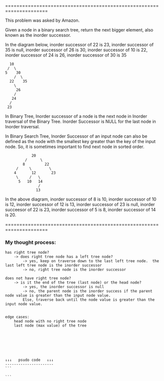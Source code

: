 =====================================================================

This problem was asked by Amazon.

Given a node in a binary search tree, return the next bigger element, also known as the inorder successor.

In the diagram below, 
    inorder successor of 22 is 23, 
    inorder successor of 35 is null, 
    inorder successor of 26 is 30, 
    inorder successor of 10 is 22,
    inorder successor of 24 is 26, 
    inorder successor of 30 is 35

      10
     /  \
    5    30
        /  \
      22    35
        \
         26
        /
       24
      /
     23

In Binary Tree, Inorder successor of a node is the next node in Inorder traversal of the Binary Tree. Inorder Successor is NULL for the last node in Inorder traversal.

In Binary Search Tree, Inorder Successor of an input node can also be defined as the node with the smallest key greater than the key of the input node. So, it is sometimes important to find next node in sorted order.

                20
             /      \
            8         22
         /     \        \
        4       12       23     
         \     /   \ 
          5   10   14
                   /
                  13

In the above diagram, 
    inorder successor of 8 is 10, 
    inorder successor of 10 is 12, 
    inorder successor of 12 is 13, 
    inorder successor of 23 is null,
    inorder succeesor of 22 is 23,
    inorder successor of 5 is 8,
    inorder successor of 14 is 20.

=====================================================================

### My thought process:

    has right tree node?
        -> does right tree node has a left tree node? 
            -> yes, keep on traverse down to the last left tree node.  the last left tree node is the inorder successor
            -> no, right tree node is the inorder successor

    does not have right tree node?
        -> is it the end of the tree (last node) or the head node?
            -> yes, the inorder successor is null
            -> no, the parent node is the inorder success if the parent node value is greater than the input node value.  
            Else, traverse back until the node value is greater than the input node value.  
    

    edge cases:
        head node with no right tree node
        last node (max value) of the tree

    





    ↓↓↓   psudo code   ↓↓↓
    ----------------------
    ```
    
    ```